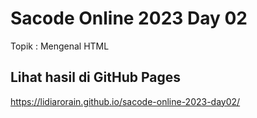 # Sacode Online 2023 Day 02

Topik : Mengenal HTML

## Lihat hasil di GitHub Pages

https://lidiarorain.github.io/sacode-online-2023-day02/
